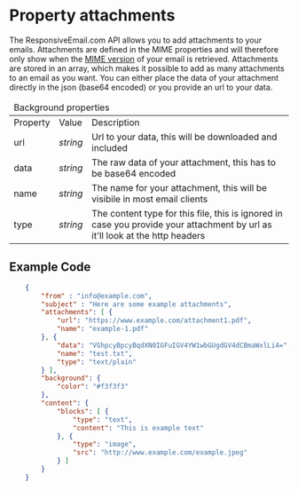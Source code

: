 # Property attachments

The ResponsiveEmail.com API allows you to add attachments to your emails. Attachments
are defined in the MIME properties and will therefore only show when the
<a href="/support/api/get-template-mime" title="API method to get MIME version">MIME version</a> 
of your email is retrieved. Attachments are stored in an array, which makes
it possible to add as many attachments to an email as you want. You can either place
the data of your attachment directly in the json (base64 encoded) or you provide an url
to your data.

<table class="info">
    <thead>
        <tr>
            <td colspan="3">Background properties</td>
        </tr>
    </thead>
    <tbody>
        <tr class="thead">
            <td>Property</td>
            <td>Value</td>
            <td>Description</td>
        </tr>
        <tr>
            <td>url</td>
            <td><em>string</em></td>
            <td>Url to your data, this will be downloaded and included</td>
        </tr>
        <tr>
            <td>data</td>
            <td><em>string</em></td>
            <td>The raw data of your attachment, this has to be base64 encoded</td>
        </tr>
        <tr>
            <td>name</td>
            <td><em>string</em></td>
            <td>The name for your attachment, this will be visibile in most email clients</td>
        </tr>
        <tr>
            <td>type</td>
            <td><em>string</em></td>
            <td>The content type for this file, this is ignored in case you provide your attachment by url as it'll look at the http headers</td>
        </tr>
    </tbody>
</table>

## Example Code
````json
    {
        "from" : "info@example.com",
        "subject" : "Here are some example attachments",
        "attachments": [ {
            "url": "https://www.example.com/attachment1.pdf",
            "name": "example-1.pdf"
        }, {
            "data": "VGhpcyBpcyBqdXN0IGFuIGV4YW1wbGUgdGV4dCBmaWxlLi4=",
            "name": "test.txt",
            "type": "text/plain"
        } ],
        "background": {
            "color": "#f3f3f3"
        },
        "content": {
            "blocks": [ {
                "type": "text",
                "content": "This is example text"
            }, {
                "type": "image",
                "src": "http://www.example.com/example.jpeg"
            } ]
        }
    }
````
